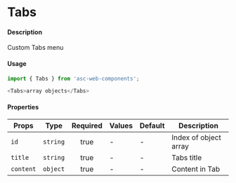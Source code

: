 # Tabs

#### Description

Custom Tabs menu

#### Usage

```js
import { Tabs } from 'asc-web-components';

<Tabs>array objects</Tabs>
```

#### Properties

| Props      | Type        | Required | Values                                    | Default      | Description           |
| ---------- | ----------- | :------: | ----------------------------------------- | ------------ | --------------------- |
| `id`                | `string` |    true    | -                            | -       | Index of object array 
| `title`                | `string` |    true    | -                            | -       | Tabs title         
| `content`                | `object` |    true   | -                            | -       | Content in Tab



